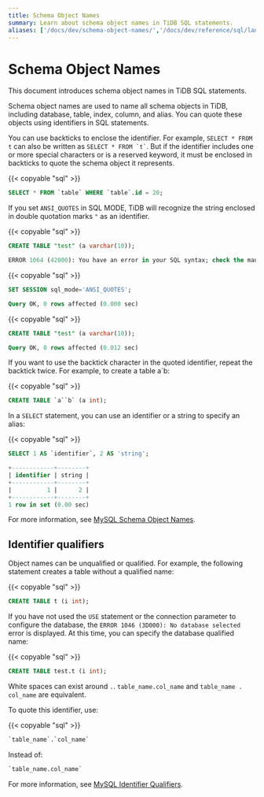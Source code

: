 ```yaml
---
title: Schema Object Names
summary: Learn about schema object names in TiDB SQL statements.
aliases: ['/docs/dev/schema-object-names/','/docs/dev/reference/sql/language-structure/schema-object-names/']
---
```


# Schema Object Names

<!-- markdownlint-disable MD038 -->

This document introduces schema object names in TiDB SQL statements.

Schema object names are used to name all schema objects in TiDB, including database, table, index, column, and alias. You can quote these objects using identifiers in SQL statements.

You can use backticks to enclose the identifier. For example, `SELECT * FROM t` can also be written as `` SELECT * FROM `t` ``. But if the identifier includes one or more special characters or is a reserved keyword, it must be enclosed in backticks to quote the schema object it represents.

{{< copyable "sql" >}}

```sql
SELECT * FROM `table` WHERE `table`.id = 20;
```

If you set `ANSI_QUOTES` in SQL MODE, TiDB will recognize the string enclosed in double quotation marks `"` as an identifier.

{{< copyable "sql" >}}

```sql
CREATE TABLE "test" (a varchar(10));
```

```sql
ERROR 1064 (42000): You have an error in your SQL syntax; check the manual that corresponds to your TiDB version for the right syntax to use line 1 column 19 near ""test" (a varchar(10))" 
```

{{< copyable "sql" >}}

```sql
SET SESSION sql_mode='ANSI_QUOTES';
```

```sql
Query OK, 0 rows affected (0.000 sec)
```

{{< copyable "sql" >}}

```sql
CREATE TABLE "test" (a varchar(10));
```

```sql
Query OK, 0 rows affected (0.012 sec)
```

If you want to use the backtick character in the quoted identifier, repeat the backtick twice. For example, to create a table a`b:

{{< copyable "sql" >}}

```sql
CREATE TABLE `a``b` (a int);
```

In a `SELECT` statement, you can use an identifier or a string to specify an alias:

{{< copyable "sql" >}}

```sql
SELECT 1 AS `identifier`, 2 AS 'string';
```

```sql
+------------+--------+
| identifier | string |
+------------+--------+
|          1 |      2 |
+------------+--------+
1 row in set (0.00 sec)
```

For more information, see [MySQL Schema Object Names](https://dev.mysql.com/doc/refman/5.7/en/identifiers.html).

## Identifier qualifiers

Object names can be unqualified or qualified. For example, the following statement creates a table without a qualified name:

{{< copyable "sql" >}}

```sql
CREATE TABLE t (i int);
```

If you have not used the `USE` statement or the connection parameter to configure the database, the `ERROR 1046 (3D000): No database selected` error is displayed. At this time, you can specify the database qualified name:

{{< copyable "sql" >}}

```sql
CREATE TABLE test.t (i int);
```

White spaces can exist around `.`. `table_name.col_name` and `table_name . col_name` are equivalent.

To quote this identifier, use:

{{< copyable "sql" >}}

```sql
`table_name`.`col_name`
```

Instead of:

```sql
`table_name.col_name`
```

For more information, see [MySQL Identifier Qualifiers](https://dev.mysql.com/doc/refman/5.7/en/identifier-qualifiers.html).

